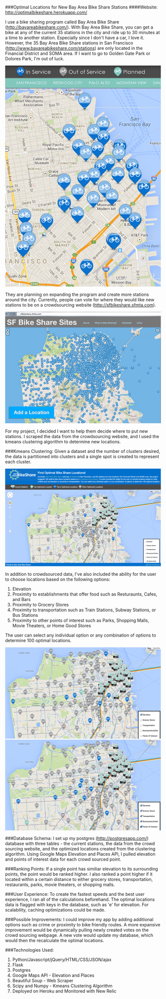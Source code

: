 ###Optimal Locations for New Bay Area Bike Share Stations
####Website: http://optimalbikeshare.herokuapp.com/


I use a bike sharing program called Bay Area Bike Share (http://bayareabikeshare.com/). With Bay Area Bike Share, you can get a bike at any of the current 35 stations in the city and ride up to 30 minutes at a time to another station. Especially since I don't have a car, I love it. However, the 35 Bay Area Bike Share stations in San Francisco (http://www.bayareabikeshare.com/stations) are only located in the Financial District and SOMA area. If I want to go to Golden Gate Park or Dolores Park, I'm out of luck.

![current stations](https://raw.githubusercontent.com/aluhrs/Optimal_Bike_Share_Locations/master/images/babikesharestations.png)

They are planning on expanding the program and create more stations around the city. Currently, people can vote for where they would like new stations to be on a crowdsourcing website (http://sfbikeshare.sfmta.com).

![http://sfbikeshare.sfmta.com)](https://raw.githubusercontent.com/aluhrs/Optimal_Bike_Share_Locations/master/images/crowdsourcing.png)

For my project, I decided I want to help them decide where to put new stations. I scraped the data from the crowdsourcing website, and I used the kmeans clustering algorithm to determine new locations. 

###Kmeans Clustering:
Given a dataset and the number of clusters desired, the data is partitioned into clusters and a single spot is created to represent each cluster.

![landing_page](https://raw.githubusercontent.com/aluhrs/Optimal_Bike_Share_Locations/master/images/cs_landing.png)

In addition to crowdsourced data, I've also included the ability for the user to choose locations based on the following options:

1. Elevation
2. Proximity to establishments that offer food such as Resturaunts, Cafes, and Bars
3. Proximity to Grocery Stores
4. Proximity to transportation such as Train Stations, Subway Stations, or Bus Stations
5. Proximity to other points of interest such as Parks, Shopping Malls, Movie Theaters, or Home Good Stores

The user can select any individual option or any combination of options to determine 100 optimal locations.

![elevation](https://raw.githubusercontent.com/aluhrs/Optimal_Bike_Share_Locations/master/images/elevation_1.png)
![all_options](https://raw.githubusercontent.com/aluhrs/Optimal_Bike_Share_Locations/master/images/all_options_1.png)

###Database Schema:
I set up my postgres (http://postgresapp.com/) database with three tables - the current stations, the data from the crowd sourcing website, and the optimized locations created from the clustering algorithm. Using Google Maps Elevation and Places API, I pulled elevation and points of interest data for each crowd sourced point. 

###Ranking Points:
If a single point has similiar elevation to its surrounding points, the point would be ranked higher. I also ranked a point higher if it located within a certain distance to either grocery stores, transportation, restaurants, parks, movie theaters, or shopping malls.

###User Experience:
To create the fastest speeds and the best user experience, I ran all of the calculations beforehand. The optimal locations data is flagged with keys in the database, such as 'e' for elevation. For scalability, caching optimizations could be made.

###Possible Improvements:
I could improve my app by adding additional options such as crime or proximity to bike friendly routes. A more expansive improvement would be dynamically pulling newly created votes on the crowd sourcing webpage. A new vote would update my database, which would then the recalculate the optimal locations. 

###Technologies Used:
1. Python/Javascript/jQuery/HTML/CSS/JSON/ajax
2. Flask
3. Postgres
4. Google Maps API - Elevation and Places
5. Beautiful Soup - Web Scraper
6. Scipy and Numpy - Kmeans Clustering Algorithm
7. Deployed on Heroku and Monitored with New Relic
